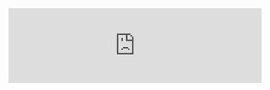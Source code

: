 <iframe onload="this.height=document.documentElement.clientWidth;" src="https://MHDH.PJ568.eu.org/wiki/MHDH现存国家列表" title="MHDH现存国家列表" style="position:relative;width:100%;top:0" frameborder="0"></iframe>

